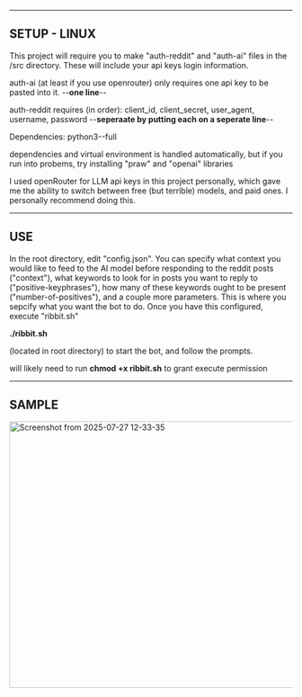 
----
SETUP - LINUX
----

This project will require you to make "auth-reddit" and "auth-ai" files in the /src directory. These will include your api keys login information. 


auth-ai (at least if you use openrouter) only requires one api key to be pasted into it.
                        --**one line**--


auth-reddit requires (in order): client_id, client_secret, user_agent, username, password
               --**seperaate by putting each on a seperate line**--


Dependencies: python3--full


dependencies and virtual environment is handled automatically, but if you run into probems, try installing "praw" and "openai" libraries

I used openRouter for LLM api keys in this project personally, which gave me the ability to switch between free (but terrible) models, and paid ones. I personally recommend doing this.


----
USE
----

In the root directory, edit "config.json". You can specify what context you would like to feed to the AI model before responding to the reddit posts ("context"), what keywords to look for in posts you want to reply to ("positive-keyphrases"), how many of these keywords ought to be present ("number-of-positives"), and a couple more parameters. 
This is where you sepcify what you want the bot to do. Once you have this configured, execute "ribbit.sh" 

**./ribbit.sh**

(located in root directory) to start the bot, and follow the prompts.

will likely need to run **chmod +x ribbit.sh** to grant execute permission


----
SAMPLE
----
<img width="1920" height="474" alt="Screenshot from 2025-07-27 12-33-35" src="https://github.com/user-attachments/assets/9a157ece-f4ab-49a2-ab20-e60698acf6a2" />
